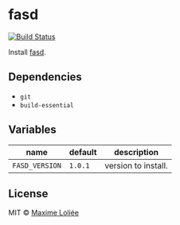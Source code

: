 # fasd

[![Build Status](https://travis-ci.org/loliee/install-scripts.svg?branch=master)](https://travis-ci.org/loliee/install-scripts)

Install [fasd](https://github.com/clvv/fasd).

## Dependencies

- `git`
- `build-essential`

## Variables

name             | default   | description
-----------------|-----------|----------------------------------
`FASD_VERSION` | `1.0.1` | version to install.

## License

MIT © [Maxime Loliée](https://github.com/loliee/)
